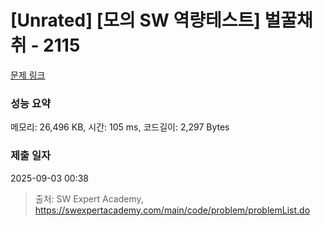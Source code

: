 # [Unrated] [모의 SW 역량테스트] 벌꿀채취 - 2115 

[문제 링크](https://swexpertacademy.com/main/code/problem/problemDetail.do?contestProbId=AV5V4A46AdIDFAWu) 

### 성능 요약

메모리: 26,496 KB, 시간: 105 ms, 코드길이: 2,297 Bytes

### 제출 일자

2025-09-03 00:38



> 출처: SW Expert Academy, https://swexpertacademy.com/main/code/problem/problemList.do